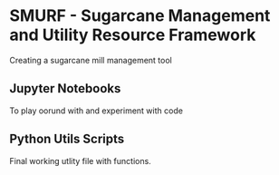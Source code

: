 # SMURF - Sugarcane Management and Utility Resource Framework

Creating a sugarcane mill management tool

## Jupyter Notebooks

To play oorund with and experiment with code

## Python Utils Scripts

Final working utlity file with functions.

